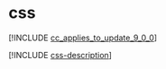 # css

[!INCLUDE [cc_applies_to_update_9_0_0](../../../includes/cc_applies_to_update_9_0_0.md)]

[!INCLUDE [css-description](includes/css-description.md)]